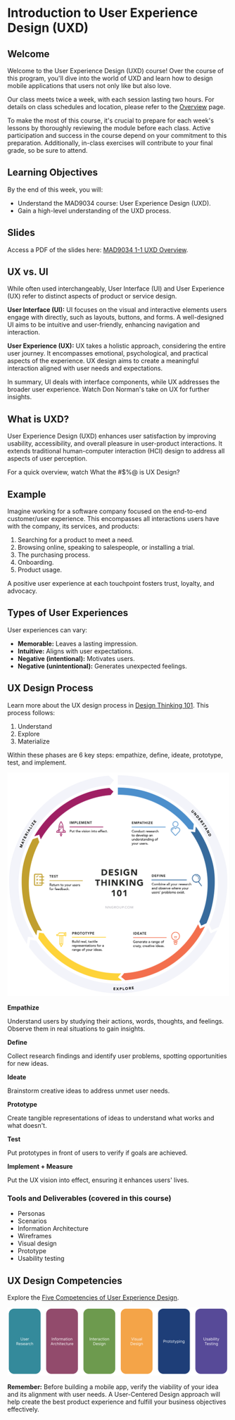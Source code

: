 # Introduction to User Experience Design (UXD)

## Welcome

Welcome to the User Experience Design (UXD) course! Over the course of this program, you'll dive into the world of UXD and learn how to design mobile applications that users not only like but also
love.

Our class meets twice a week, with each session lasting two hours. For details on class schedules and location, please refer to the [Overview](../../overview/README.md) page.

To make the most of this course, it's crucial to prepare for each week's lessons by thoroughly reviewing the module before each class. Active participation and success in the course depend on your
commitment to this preparation. Additionally, in-class exercises will contribute to your final grade, so be sure to attend.

## Learning Objectives

By the end of this week, you will:

- Understand the MAD9034 course: User Experience Design (UXD).
- Gain a high-level understanding of the UXD process.

## Slides

Access a PDF of the slides here: [MAD9034 1-1 UXD Overview](/f2024/UXD-Overview.pdf).

## UX vs. UI

While often used interchangeably, User Interface (UI) and User Experience (UX) refer to distinct aspects of product or service design.

**User Interface (UI):** UI focuses on the visual and interactive elements users engage with directly, such as layouts, buttons, and forms. A well-designed UI aims to be intuitive and user-friendly,
enhancing navigation and interaction.

**User Experience (UX):** UX takes a holistic approach, considering the entire user journey. It encompasses emotional, psychological, and practical aspects of the experience. UX design aims to create
a meaningful interaction aligned with user needs and expectations.

In summary, UI deals with interface components, while UX addresses the broader user experience. Watch Don Norman's take on UX for further insights.

<YouTube
  title="Don Norman: The term UX"
  url="https://www.youtube.com/embed/9BdtGjoIN4E?si=-PaS2xXu_3a0cC_R"
/>

## What is UXD?

User Experience Design (UXD) enhances user satisfaction by improving usability, accessibility, and overall pleasure in user-product interactions. It extends traditional human-computer interaction
(HCI) design to address all aspects of user perception.

For a quick overview, watch What the #\$%@ is UX Design?

<YouTube
  title="What the #$%@ is UX Design?"
  url="https://www.youtube.com/embed/Ovj4hFxko7c?si=LWPGlzNstKo9wyTK"
/>

## Example

Imagine working for a software company focused on the end-to-end customer/user experience. This encompasses all interactions users have with the company, its services, and products:

1. Searching for a product to meet a need.
2. Browsing online, speaking to salespeople, or installing a trial.
3. The purchasing process.
4. Onboarding.
5. Product usage.

A positive user experience at each touchpoint fosters trust, loyalty, and advocacy.

## Types of User Experiences

User experiences can vary:

- **Memorable:** Leaves a lasting impression.
- **Intuitive:** Aligns with user expectations.
- **Negative (intentional):** Motivates users.
- **Negative (unintentional):** Generates unexpected feelings.

## UX Design Process

Learn more about the UX design process in [Design Thinking 101](https://www.nngroup.com/articles/design-thinking/). This process follows:

1. Understand
2. Explore
3. Materialize

Within these phases are 6 key steps: empathize, define, ideate, prototype, test, and implement.

![UX Design Process](./UXD.png)

**Empathize**

Understand users by studying their actions, words, thoughts, and feelings. Observe them in real situations to gain insights.

**Define**

Collect research findings and identify user problems, spotting opportunities for new ideas.

**Ideate**

Brainstorm creative ideas to address unmet user needs.

**Prototype**

Create tangible representations of ideas to understand what works and what doesn't.

**Test**

Put prototypes in front of users to verify if goals are achieved.

**Implement + Measure**

Put the UX vision into effect, ensuring it enhances users' lives.

### Tools and Deliverables (covered in this course)

- Personas
- Scenarios
- Information Architecture
- Wireframes
- Visual design
- Prototype
- Usability testing

## UX Design Competencies

Explore the [Five Competencies of User Experience Design](https://www.uxmatters.com/mt/archives/2007/11/the-five-competencies-of-user-experience-design.php).

![UX Design Competencies](./ux-design-competencies.png)

**Remember:** Before building a mobile app, verify the viability of your idea and its alignment with user needs. A User-Centered Design approach will help create the best product experience and
fulfill your business objectives effectively.
